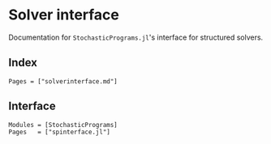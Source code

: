 # Solver interface

Documentation for `StochasticPrograms.jl`'s interface for structured solvers.

## Index

```@index
Pages = ["solverinterface.md"]
```

## Interface

```@autodocs
Modules = [StochasticPrograms]
Pages   = ["spinterface.jl"]
```
